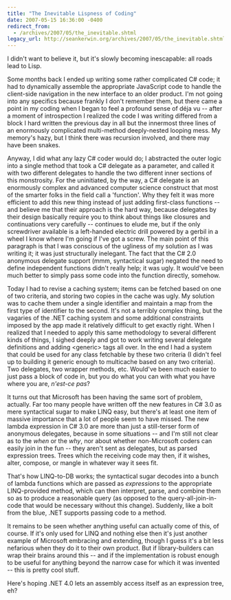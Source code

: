 ```yaml
---
title: "The Inevitable Lispness of Coding"
date: 2007-05-15 16:36:00 -0400
redirect_from:
  - /archives/2007/05/the_inevitable.shtml
legacy_url: http://seankerwin.org/archives/2007/05/the_inevitable.shtml
---
```

I didn't want to believe it, but it's slowly becoming inescapable: all roads lead to Lisp.

Some months back I ended up writing some rather complicated C# code; it had to dynamically assemble the appropriate JavaScript code to handle the client-side navigation in the new interface to an older product.  I'm not going into any specifics because frankly I don't remember them, but there came a point in my coding when I began to feel a profound sense of d&eacute;ja vu -- after a moment of introspection I realized the code I was writing differed from a block I hard written the previous day in all but the innermost three lines of an enormously complicated multi-method deeply-nested looping mess.  My memory's hazy, but I think there was recursion involved, and there may have been snakes.

Anyway, I did what any lazy C# coder would do; I abstracted the outer logic into a single method that took a C# delegate as a parameter, and called it with two different delegates to handle the two different inner sections of this monstrosity.  For the uninitiated, by the way, a C# delegate is an enormously complex and advanced computer science construct that most of the smarter folks in the field call a 'function'.  Why they felt it was more efficient to add this new thing instead of just adding first-class functions -- and believe me that their approach is the hard way, because delegates by their design basically require you to think about things like closures and continuations very carefully -- continues to elude me, but if the only screwdriver available is a left-handed electric drill powered by a gerbil in a wheel I know where I'm going if I've got a screw.  The main point of this paragraph is that I was conscious of the ugliness of my solution as I was writing it; it was just structurally inelegant.  The fact that the C# 2.0 anonymous delegate support (mmm, syntactical sugar) negated the need to define independent functions didn't really help; it was ugly.  It would've been much better to simply pass some code into the function directly, somehow.

Today I had to revise a caching system; items can be fetched based on one of two criteria, and storing two copies in the cache was ugly.  My solution was to cache them under a single identifier and maintain a map from the first type of identifier to the second.  It's not a terribly complex thing, but the vagaries of the .NET caching system and some additional constraints imposed by the app made it relatively difficult to get exactly right.  When I realized that I needed to apply this same methodology to several different kinds of things, I sighed deeply and got to work writing several delegate definitions and adding &lt;generic&gt; tags all over.  In the end I had a system that could be used for any class fetchable by these two criteria (I didn't feel up to building it generic enough to multicache based on any two criteria).  Two delegates, two wrapper methods, etc.  Would've been much easier to just pass a block of code in, but you do what you can with what you have where you are, <i>n'est-ce pas</i>?

It turns out that Microsoft has been having the same sort of problem, actually.  Far too many people have written off the new features in C# 3.0 as mere syntactical sugar to make LINQ easy, but there's at least one item of massive importance that a lot of people seem to have missed.  The new lambda expression in C# 3.0 are more than just a still-terser form of anonymous delegates, because in some situations -- and I'm still not clear as to the <i>when</i> or the <i>why</i>, nor about whether non-Microsoft coders can easily join in the fun -- they aren't sent as delegates, but as parsed expression trees.  Trees which the receiving code may then, if it wishes, alter, compose, or mangle in whatever way it sees fit.

That's how LINQ-to-DB works; the syntactical sugar decodes into a bunch of lambda functions which are passed as <i>expressions</i> to the appropriate LINQ-provided method, which can then interpret, parse, and combine them so as to produce a reasonable query (as opposed to the query-all-join-in-code that would be necessary without this change).  Suddenly, like a bolt from the blue, .NET supports passing code to a method.

It remains to be seen whether anything useful can actually come of this, of course.  If it's only used for LINQ and nothing else then it's just another example of Microsoft embracing and extending, though I guess it's a bit less nefarious when they do it to their own product.  But if library-builders can wrap their brains around this -- and if the implementation is robust enough to be useful for anything beyond the narrow case for which it was invented -- this is pretty cool stuff.

Here's hoping .NET 4.0 lets an assembly access itself as an expression tree, eh?
